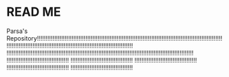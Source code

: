 # READ ME

Parsa's Repository!!!!!!!!!!!!!!!!!!!!!!!!!!!!!!!!!!!!!!!!!!!!!!!!!!!!!!!!!!!!!!!!!!!!!!!!!!!!!!!!!!!!!!!!!!!!!!!!!!!!!!!!!!!!!!!!!!!!!!!!!!!!!!!!!!!!!!!!!!!!!!!!!!!!!!!!!!!!!!!!!!!!!!!!!!!!!!!!!!!!
!!!!!!!!!!!!!!!!!!!!!!!!!!!!!!!!!!!!!!!!!!!!!!!!!!!!!!!!!!!!!!!!!!!!!!!!!!!!!!!!!!!!!!!!!!!!!!!!!!!!!!!!!!!!
!!!!!!!!!!!!!!!!!!!!!!!!!!!!!!!!!!!!
!!!!!!!!!!!!!!!!!!!!!!!!!!!!!!!!!!!!
!!!!!!!!!!!!!!!!!!!!!!!!!!!!!!!!!!!!
!!!!!!!!!!!!!!!!!!!!!!!!!!!!!!!!!!!!
!!!!!!!!!!!!!!!!!!!!!!!!!!!!!!!!!!!!
